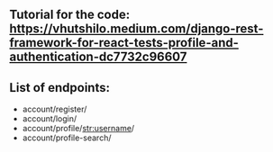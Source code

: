## Tutorial for the code: https://vhutshilo.medium.com/django-rest-framework-for-react-tests-profile-and-authentication-dc7732c96607

## List of endpoints:
  - account/register/
  - account/login/
  - account/profile/<str:username>/
  - account/profile-search/
  

